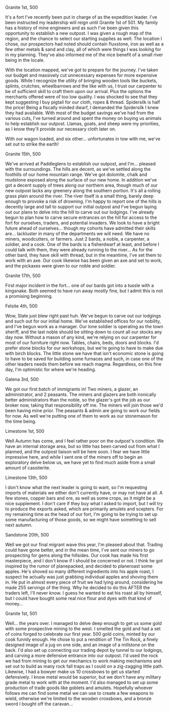 Granite 1st, 500

It's a fort I've recently been put in charge of as the expedition leader. I've been instructed my leadership will reign until Granite 1st of 501. My family has a history of mine engineers and as such I've been given this opportunity to establish a new outpost. I was given a rough map of the region, and the chance to select our starting supplies as well.  The location I chose, our prospectors had noted should contain fluxstone, iron as well as a few other metals & sand and clay, all of which were things I was looking for in my planning. They've also informed me of the nice benefit of a small river being in the locale.

With the location mapped, we've got to prepare for the journey. I've taken our budget and massively cut unnecessary expenses for more expensive goods. While I recognize the utility of bringing wooden tools like buckets, splints, crutches, wheelbarrows and the like with us, I trust our carpenter to be of sufficient skill to craft them upon our arrival. Plus the options the merchants offered were of too low quality. I was shocked to see that they kept suggesting I buy pigtail for our cloth, ropes & thread. Spidersilk is half the price! Being a fiscally minded dwarf, I demanded the Spidersilk I knew they had available. With most of the budget savings we've had from the various cuts, I've turned around and spent the money on buying us animals to help establish our outpost. Llamas, goats, and sheep were my priorities, as I know they'll provide our necessary cloth later on.

With our wagon loaded, and six other... unfortunates in tow with me, we've set out to strike the earth!

Granite 15th, 500

We've arrived at Paddleglens to establish our outpost, and I'm... pleased with the surroundings. The hills are decent, as we've settled along the foothills of our home mountain range. We've got dolomite, chalk and mudstone exposed along the surface of our new home. In addition we've got a decent supply of trees along our northern area, though much of our new outpost lacks any greenery along the southern portion. It's all a rolling grass plain around the river. The river itself is a small thing, barely deep enough to provoke a risk of drowning. I'm happy to report one of the hills is decently large and tall to support our initial outpost and I've begun laying out our plans to delve into the hill to carve out our lodgings. I've already begun to plan how to carve secure entrances on the hill for access to the fort for ourselves, traders, and potential invaders. We look to have a bright future ahead of ourselves... though my cohorts have admitted their skills are... lackluster in many of the departments we will need. We have no miners, woodcutters, or farmers. Just 2 bards, a noble, a carpenter, a soldier, and a cook. One of the bards is a fisherdwarf at least, and before I could talk with them, they were already running to the river... As for the other bard, they have skill with thread, but in the meantime, I've set them to work with an axe. Our cook likewise has been given an axe and set to work, and the pickaxes were given to our noble and soldier.

Granite 17th, 500

First major incident in the fort... one of our bards got into a tussle with a kingsnake. Both seemed to have run away mostly fine, but I admit this is not a promising beginning.

Felsite 4th, 500

Wow, Slate just blew right past huh. We've begun to carve out our lodgings and such out for our initial home. We've established offices for our nobility, and I've begun work as a manager. Our lone soldier is operating as the town sheriff, and the last noble should be sitting down to count all our stocks any day now. Without a mason of any kind, we're relying on our carpenter for most of our furniture right now. Tables, chairs, beds, doors and blocks. I'd prefer stone blocks for our workshops, but we're going to have to make due with birch blocks. The little stone we have that isn't economic stone is going to have to be saved for building some furnaces and such, in case one of the other leaders needs them before we reach magma. Regardless, on this fine day, I'm optimistic for where we're heading.

Galena 3rd, 500

We got our first batch of immigrants in! Two miners, a glazer, an administrator, and 2 peasants. The miners and glazers are both ironically better administrators than the noble, so the glazer's got the job as our broker now, taking that responsibility off me. The miners will join those we'd been having mine prior. The peasants & admin are going to work our fields for now. As well we're putting one of them to work as our stonemason for the time being.

Limestone 1st, 500

Well Autumn has come, and I feel rather poor on the outpost's condition. We have an internal storage area, but so little has been carved out from what I planned, and the outpost liaison will be here soon. I fear we have little impressive here, and while I sent one of the miners off to begin an exploratory delve below us, we have yet to find much aside from a small amount of cassiterite.

Limestone 13th, 500

I don't know what the next leader is going to want, so I'm requesting imports of materials we either don't currently have, or may not have at all. A few stones, copper bars and ore, as well as some crops, as it might be a nice supplement. I don't care if they buy what I asked to import, but I will try to produce the exports asked, which are primarily amulets and scepters. For my remaining time as the head of our fort, I'm going to be trying to set up some manufacturing of those goods, so we might have something to sell next autumn.

Sandstone 20th, 500

Well we got our final migrant wave this year, I'm pleased about that. Trading could have gone better, and in the mean time, I've sent our miners to go prospecting for gems along the hillsides. Our cook has made his first masterpiece, and I don't know if I should be concerned or not. I think he got inspired by the rumor of planepacked, and decided to planeroast some apples. He's shoved so many different ingredients into his apple roast, I suspect he actually was just grabbing individual apples and shoving them in. He put in almost every piece of fruit we had lying around, considering he made 255 servings of the thing. Why he decided to do this AFTER the traders left, I'll never know. I guess he wanted to eat his roast all by himself, but I could have bought some real nice flour and dyes with that kind of money...

Granite 1st, 501

Well... the years over. I managed to delve deep enough to get us some gold with some prospective mining to the west. I smelted the gold and had a set of coins forged to celebrate our first year. 500 gold coins, minted by our cook funnily enough. He chose to put a rendition of The Tin Rock, a finely designed image of a jug on one side, and an image of a millstone on the back. I'd also set up connecting our trading depot by tunnel to our lodgings, and carving a more defensive entrance into our outpost. I'd used the rock we had from mining to get our mechanics to work making mechanisms and set out to build as many rock fall traps as I could on a zig-zagging little path. Likewise, I had a bowyer make us 10 crossbows to get us started defensively. I know metal would be superior, but we don't have any military grade metal to work with at the moment. I'd also managed to set up some production of trade goods like goblets and amulets. Hopefully whoever follows me can find some metal we can use to create a few weapons to wield, otherwise we're limited to the wooden crossbows, and a bronze sword I bought off the caravan...
